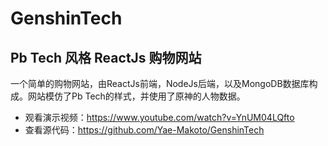 # GenshinTech 
## Pb Tech 风格 ReactJs 购物网站

一个简单的购物网站，由ReactJs前端，NodeJs后端，以及MongoDB数据库构成。网站模仿了Pb Tech的样式，并使用了原神的人物数据。

- 观看演示视频：https://www.youtube.com/watch?v=YnUM04LQfto
- 查看源代码：https://github.com/Yae-Makoto/GenshinTech
